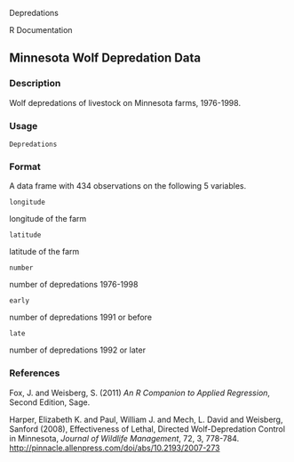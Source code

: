 Depredations

R Documentation

##  Minnesota Wolf Depredation Data

### Description

Wolf depredations of livestock on Minnesota farms, 1976-1998.

### Usage

    Depredations

### Format

A data frame with 434 observations on the following 5 variables.

`longitude`

longitude of the farm

`latitude`

latitude of the farm

`number`

number of depredations 1976-1998

`early`

number of depredations 1991 or before

`late`

number of depredations 1992 or later

### References

Fox, J. and Weisberg, S. (2011) _An R Companion to Applied Regression_, Second
Edition, Sage.

Harper, Elizabeth K. and Paul, William J. and Mech, L. David and Weisberg,
Sanford (2008), Effectiveness of Lethal, Directed Wolf-Depredation Control in
Minnesota, _Journal of Wildlife Management_, 72, 3, 778-784.
<http://pinnacle.allenpress.com/doi/abs/10.2193/2007-273>

